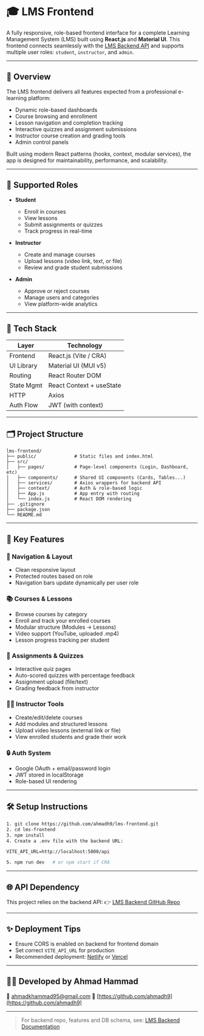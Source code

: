 # 🎓 LMS Frontend

A fully responsive, role-based frontend interface for a complete Learning Management System (LMS) built using **React.js** and **Material UI**. This frontend connects seamlessly with the [LMS Backend API](https://github.com/ahmadh9/lms-backend) and supports multiple user roles: `student`, `instructor`, and `admin`.

---

## 🚀 Overview

The LMS frontend delivers all features expected from a professional e-learning platform:

* Dynamic role-based dashboards
* Course browsing and enrollment
* Lesson navigation and completion tracking
* Interactive quizzes and assignment submissions
* Instructor course creation and grading tools
* Admin control panels

Built using modern React patterns (hooks, context, modular services), the app is designed for maintainability, performance, and scalability.

---

## 👥 Supported Roles

* **Student**

  * Enroll in courses
  * View lessons
  * Submit assignments or quizzes
  * Track progress in real-time

* **Instructor**

  * Create and manage courses
  * Upload lessons (video link, text, or file)
  * Review and grade student submissions

* **Admin**

  * Approve or reject courses
  * Manage users and categories
  * View platform-wide analytics

---

## 🧩 Tech Stack

| Layer      | Technology               |
| ---------- | ------------------------ |
| Frontend   | React.js (Vite / CRA)    |
| UI Library | Material UI (MUI v5)     |
| Routing    | React Router DOM         |
| State Mgmt | React Context + useState |
| HTTP       | Axios                    |
| Auth Flow  | JWT (with context)       |

---

## 🗂️ Project Structure

```
lms-frontend/
├── public/              # Static files and index.html
├── src/
│   ├── pages/           # Page-level components (Login, Dashboard, etc)
│   ├── components/      # Shared UI components (Cards, Tables...)
│   ├── services/        # Axios wrappers for backend API
│   ├── context/         # Auth & role-based logic
│   ├── App.js           # App entry with routing
│   └── index.js         # React DOM rendering
├── .gitignore
├── package.json
└── README.md
```

---

## 🔑 Key Features

### 🧭 Navigation & Layout

* Clean responsive layout
* Protected routes based on role
* Navigation bars update dynamically per user role

### 📚 Courses & Lessons

* Browse courses by category
* Enroll and track your enrolled courses
* Modular structure (Modules → Lessons)
* Video support (YouTube, uploaded .mp4)
* Lesson progress tracking per student

### 📝 Assignments & Quizzes

* Interactive quiz pages
* Auto-scored quizzes with percentage feedback
* Assignment upload (file/text)
* Grading feedback from instructor

### 👨‍🏫 Instructor Tools

* Create/edit/delete courses
* Add modules and structured lessons
* Upload video lessons (external link or file)
* View enrolled students and grade their work

### 🔒 Auth System

* Google OAuth + email/password login
* JWT stored in localStorage
* Role-based UI rendering

---

## 🛠️ Setup Instructions

```bash
1. git clone https://github.com/ahmadh9/lms-frontend.git
2. cd lms-frontend
3. npm install
4. Create a .env file with the backend URL:
```

```env
VITE_API_URL=http://localhost:5000/api
```

```bash
5. npm run dev   # or npm start if CRA
```

---

## 🌐 API Dependency

This project relies on the backend API:
👉 [LMS Backend GitHub Repo](https://github.com/ahmadh9/lms-backend)

---

## ✨ Deployment Tips

* Ensure CORS is enabled on backend for frontend domain
* Set correct `VITE_API_URL` for production
* Recommended deployment: [Netlify](https://netlify.com) or [Vercel](https://vercel.com)

---

## 👨‍💻 Developed by Ahmad Hammad

📧 [ahmadkhammad95@gmail.com](mailto:ahmadkhammad95@gmail.com)
🐙 [https://github.com/ahmadh9](https://github.com/ahmadh9)

---

> For backend repo, features and DB schema, see: [LMS Backend Documentation](https://github.com/ahmadh9/lms-backend)
